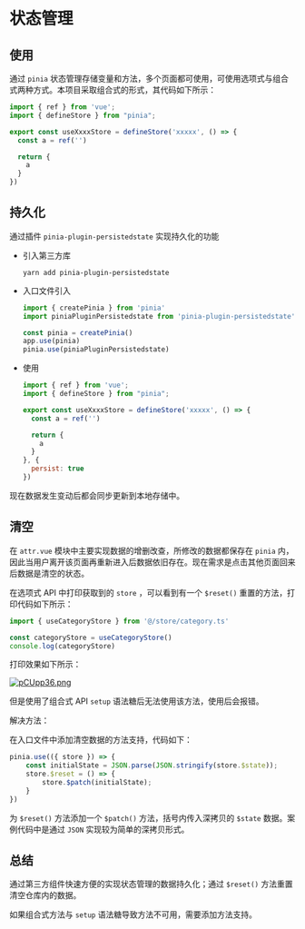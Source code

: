 # 状态管理

## 使用

通过 `pinia` 状态管理存储变量和方法，多个页面都可使用，可使用选项式与组合式两种方式。本项目采取组合式的形式，其代码如下所示：

```js
import { ref } from 'vue';
import { defineStore } from "pinia";

export const useXxxxStore = defineStore('xxxxx', () => {
  const a = ref('')

  return {
    a
  }
})
```

## 持久化

通过插件 `pinia-plugin-persistedstate` 实现持久化的功能

- 引入第三方库

  ```
  yarn add pinia-plugin-persistedstate
  ```

- 入口文件引入

  ```js
  import { createPinia } from 'pinia'
  import piniaPluginPersistedstate from 'pinia-plugin-persistedstate'
  
  const pinia = createPinia()
  app.use(pinia)
  pinia.use(piniaPluginPersistedstate)
  ```

- 使用

  ```js
  import { ref } from 'vue';
  import { defineStore } from "pinia";
  
  export const useXxxxStore = defineStore('xxxxx', () => {
    const a = ref('')
  
    return {
      a
    }
  }, {
    persist: true
  })
  ```

现在数据发生变动后都会同步更新到本地存储中。

## 清空

在 `attr.vue` 模块中主要实现数据的增删改查，所修改的数据都保存在 `pinia` 内，因此当用户离开该页面再重新进入后数据依旧存在。现在需求是点击其他页面回来后数据是清空的状态。

在选项式 API 中打印获取到的 `store` ，可以看到有一个 `$reset()` 重置的方法，打印代码如下所示：

```js
import { useCategoryStore } from '@/store/category.ts'

const categoryStore = useCategoryStore()
console.log(categoryStore)
```

打印效果如下所示：

[![pCUpp36.png](https://s1.ax1x.com/2023/06/25/pCUpp36.png)](https://imgse.com/i/pCUpp36)

但是使用了组合式 API `setup` 语法糖后无法使用该方法，使用后会报错。

解决方法：

在入口文件中添加清空数据的方法支持，代码如下：

```js
pinia.use(({ store }) => {
    const initialState = JSON.parse(JSON.stringify(store.$state));
    store.$reset = () => {
        store.$patch(initialState);
    }
})
```

为 `$reset()` 方法添加一个 `$patch()` 方法，括号内传入深拷贝的 `$state` 数据。案例代码中是通过 `JSON` 实现较为简单的深拷贝形式。

## 总结

通过第三方组件快速方便的实现状态管理的数据持久化；通过 `$reset()` 方法重置清空仓库内的数据。

如果组合式方法与 `setup` 语法糖导致方法不可用，需要添加方法支持。